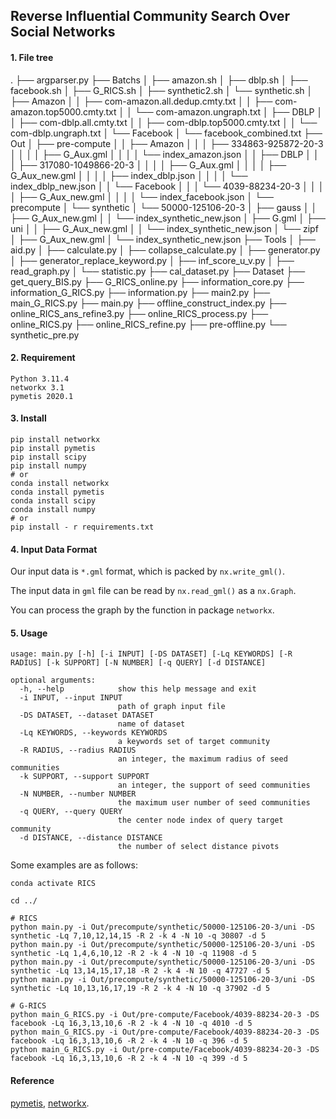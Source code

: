 ## Reverse Influential Community Search Over Social Networks

#### 1. File tree

.
├── argparser.py
├── Batchs
│   ├── amazon.sh
│   ├── dblp.sh
│   ├── facebook.sh
│   ├── G_RICS.sh
│   ├── synthetic2.sh
│   └── synthetic.sh
│   ├── Amazon
│   │   ├── com-amazon.all.dedup.cmty.txt
│   │   ├── com-amazon.top5000.cmty.txt
│   │   └── com-amazon.ungraph.txt
│   ├── DBLP
│   │   ├── com-dblp.all.cmty.txt
│   │   ├── com-dblp.top5000.cmty.txt
│   │   └── com-dblp.ungraph.txt
│   └── Facebook
│       └── facebook_combined.txt
├── Out
│   ├── pre-compute
│   │   ├── Amazon
│   │   │   ├── 334863-925872-20-3
│   │   │   │   ├── G_Aux.gml
│   │   │   │   └── index_amazon.json
│   │   ├── DBLP
│   │   │   ├── 317080-1049866-20-3
│   │   │   │   ├── G_Aux.gml
│   │   │   │   ├── G_Aux_new.gml
│   │   │   │   ├── index_dblp.json
│   │   │   │   └── index_dblp_new.json
│   │   └── Facebook
│   │   │   └── 4039-88234-20-3
│   │   │   │   ├── G_Aux_new.gml
│   │   │   │   └── index_facebook.json
│   └── precompute
│       └── synthetic
│           └── 50000-125106-20-3
│               ├── gauss
│               │   ├── G_Aux_new.gml
│               │   └── index_synthetic_new.json
│               ├── G.gml
│               ├── uni
│               │   ├── G_Aux_new.gml
│               │   └── index_synthetic_new.json
│               └── zipf
│                   ├── G_Aux_new.gml
│                   └── index_synthetic_new.json
├── Tools
│   ├── aid.py
│   ├── calculate.py
│   ├── collapse_calculate.py
│   ├── generator.py
│   ├── generator_replace_keyword.py
│   ├── inf_score_u_v.py
│   ├── read_graph.py
│   └── statistic.py
├── cal_dataset.py
├── Dataset
├── get_query_BIS.py
├── G_RICS_online.py
├── information_core.py
├── information_G_RICS.py
├── information.py
├── main2.py
├── main_G_RICS.py
├── main.py
├── offline_construct_index.py
├── online_RICS_ans_refine3.py
├── online_RICS_process.py
├── online_RICS.py
├── online_RICS_refine.py
├── pre-offline.py
└── synthetic_pre.py

#### 2. Requirement

```
Python 3.11.4
networkx 3.1
pymetis 2020.1
```

#### 3. Install

```
pip install networkx
pip install pymetis
pip install scipy
pip install numpy
# or
conda install networkx
conda install pymetis
conda install scipy
conda install numpy
# or
pip install - r requirements.txt
```

#### 4. Input Data Format

Our input data is `*.gml` format, which is packed by `nx.write_gml()`.

The input data in `gml` file can be read by `nx.read_gml()` as a `nx.Graph`.

You can process the graph by the function in package `networkx`.

#### 5. Usage

```
usage: main.py [-h] [-i INPUT] [-DS DATASET] [-Lq KEYWORDS] [-R RADIUS] [-k SUPPORT] [-N NUMBER] [-q QUERY] [-d DISTANCE]

optional arguments:
  -h, --help            show this help message and exit
  -i INPUT, --input INPUT
                        path of graph input file
  -DS DATASET, --dataset DATASET
                        name of dataset
  -Lq KEYWORDS, --keywords KEYWORDS
                        a keywords set of target community
  -R RADIUS, --radius RADIUS
                        an integer, the maximum radius of seed communities
  -k SUPPORT, --support SUPPORT
                        an integer, the support of seed communities
  -N NUMBER, --number NUMBER
                        the maximum user number of seed communities
  -q QUERY, --query QUERY
                        the center node index of query target community
  -d DISTANCE, --distance DISTANCE
                        the number of select distance pivots

```

Some examples are as follows:

```
conda activate RICS

cd ../

# RICS
python main.py -i Out/precompute/synthetic/50000-125106-20-3/uni -DS synthetic -Lq 7,10,12,14,15 -R 2 -k 4 -N 10 -q 30807 -d 5
python main.py -i Out/precompute/synthetic/50000-125106-20-3/uni -DS synthetic -Lq 1,4,6,10,12 -R 2 -k 4 -N 10 -q 11908 -d 5
python main.py -i Out/precompute/synthetic/50000-125106-20-3/uni -DS synthetic -Lq 13,14,15,17,18 -R 2 -k 4 -N 10 -q 47727 -d 5
python main.py -i Out/precompute/synthetic/50000-125106-20-3/uni -DS synthetic -Lq 10,13,16,17,19 -R 2 -k 4 -N 10 -q 37902 -d 5

# G-RICS
python main_G_RICS.py -i Out/pre-compute/Facebook/4039-88234-20-3 -DS facebook -Lq 16,3,13,10,6 -R 2 -k 4 -N 10 -q 4010 -d 5
python main_G_RICS.py -i Out/pre-compute/Facebook/4039-88234-20-3 -DS facebook -Lq 16,3,13,10,6 -R 2 -k 4 -N 10 -q 396 -d 5
python main_G_RICS.py -i Out/pre-compute/Facebook/4039-88234-20-3 -DS facebook -Lq 16,3,13,10,6 -R 2 -k 4 -N 10 -q 399 -d 5
```

#### Reference

[pymetis](https://github.com/inducer/pymetis), [networkx](https://networkx.org/).

